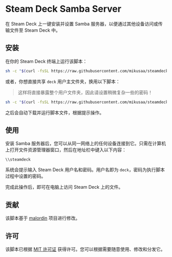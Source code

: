 # Steam Deck Samba Server

在 Steam Deck 上一键安装并设置 Samba 服务器，以便通过其他设备访问或传输文件至 Steam Deck 中。


## 安装

在你的 Steam Deck 终端上运行该脚本：

```bash
sh -c "$(curl -fsSL https://raw.githubusercontent.com/mikusaa/steamdeck-samba-server/main/script.sh)"
```

或者，你想直接共享 `deck` 用户主文件夹，换用以下脚本：

> 这样将直接暴露整个用户文件夹，因此请设置稍微复杂一些的密码！

```bash
sh -c "$(curl -fsSL https://raw.githubusercontent.com/mikusaa/steamdeck-samba-server/main/script-home.sh)"
```

之后会自动下载并运行脚本文件，根据提示操作。

## 使用

安装 Samba 服务器后，您可以从同一网络上的任何设备连接到它。只需在计算机上打开文件资源管理器窗口，然后在地址栏中键入以下内容：

```
\\steamdeck
```

系统会提示输入 Steam Deck 用户名和密码。用户名即为 `deck`，密码为执行脚本过程中设置的密码。

完成此操作后，即可在电脑上访问 Steam Deck 上的文件。

## 贡献

该脚本基于 [malordin](https://github.com/malordin/steamdeck-samba-server) 项目进行修改。

## 许可

该脚本已根据 [MIT 许可证](https://github.com/mikusaa/steamdeck-samba-server/blob/main/LICENSE) 获得许可。您可以根据需要随意使用、修改和分发它。